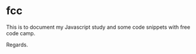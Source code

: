 # fcc

This is to document my Javascript study and some code snippets with free code camp.

Regards.